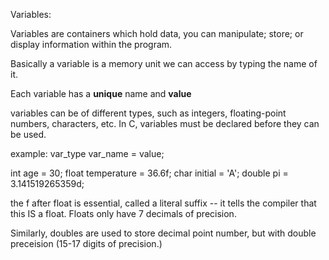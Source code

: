 Variables:


Variables are containers which hold data, you can manipulate; store; or display information within the program. 

Basically a variable is a memory unit we can access by typing the name of it. 

Each variable has a **unique** name and **value** 


variables can be of different types, such as integers, floating-point numbers, characters, etc.
In C, variables must be declared before they can be used.

example:
var_type var_name = value;

int age = 30;
float temperature = 36.6f; 
char initial = 'A';
double pi = 3.141519265359d;


the f after float is essential, called a literal suffix -- it tells the compiler that this IS a float. Floats only have 7 decimals of precision. 

Similarly, doubles are used to store decimal point number, but with double preceision (15-17 digits of precision.)

